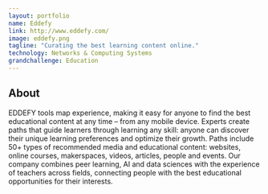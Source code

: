 ```yaml
---
layout: portfolio
name: Eddefy
link: http://www.eddefy.com/
image: eddefy.png
tagline: "Curating the best learning content online."
technology: Networks & Computing Systems
grandchallenge: Education
---
```

## About

EDDEFY tools map experience, making it easy for anyone to find the best educational content at any time – from any mobile device. Experts create paths that guide learners through learning any skill: anyone can discover their unique learning preferences and optimize their growth. Paths include 50+ types of recommended media and educational content: websites, online courses, makerspaces, videos, articles, people and events. Our company combines peer learning, AI and data sciences with the experience of teachers across fields, connecting people with the best educational opportunities for their interests.